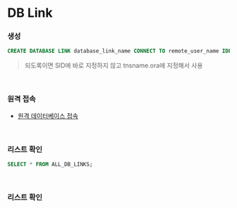 DB Link
===

### 생성
```sql
CREATE DATABASE LINK database_link_name CONNECT TO remote_user_name IDENTIFIED BY remote_password USING 'tnsname.ora_alias_name';
```
>되도록이면 SID에 바로 지정하지 않고 tnsname.ora에 지정해서 사용

<br>

### 원격 접속
* [원격 데이터베이스 접속](./SQLPlus.md#원격-데이터베이스-접속)

<br>

### 리스트 확인
```sql
SELECT * FROM ALL_DB_LINKS;
```

<br>

### 리스트 확인
